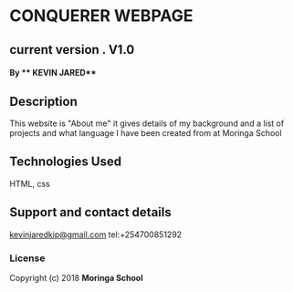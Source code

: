 # CONQUERER WEBPAGE
## current version . V1.0
#### By ** KEVIN JARED**
## Description
This website is "About me" it gives details of my background and a list of projects and what language I have been created from at Moringa School
## Technologies Used
HTML, css
## Support and contact details
kevinjaredkip@gmail.com tel:+254700851292
### License
Copyright (c) 2018 **Moringa School**
